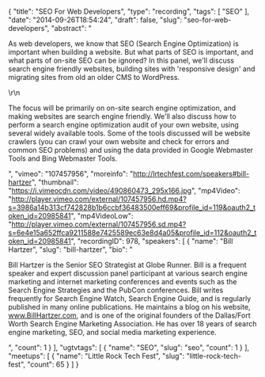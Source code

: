 {
  "title": "SEO For Web Developers",
  "type": "recording",
  "tags": [
    "SEO"
  ],
  "date": "2014-09-26T18:54:24",
  "draft": false,
  "slug": "seo-for-web-developers",
  "abstract": "<p>As web developers, we know that SEO (Search Engine Optimization) is important when building a website. But what parts of SEO is important, and what parts of on-site SEO can be ignored? In this panel, we'll discuss search engine friendly websites, building sites with 'responsive design' and migrating sites from old an older CMS to WordPress.</p>\r\n<p>The focus will be primarily on on-site search engine optimization, and making websites are search engine friendly. We'll also discuss how to perform a search engine optimization audit of your own website, using several widely available tools. Some of the tools discussed will be website crawlers (you can crawl your own website and check for errors and common SEO problems) and using the data provided in Google Webmaster Tools and Bing Webmaster Tools.</p>",
  "vimeo": "107457956",
  "moreinfo": "http://lrtechfest.com/speakers#bill-hartzer",
  "thumbnail": "https://i.vimeocdn.com/video/490860473_295x166.jpg",
  "mp4Video": "http://player.vimeo.com/external/107457956.hd.mp4?s=3986a14b313cf742828b1b6ccbf36483500eff69&profile_id=119&oauth2_token_id=20985841",
  "mp4VideoLow": "http://player.vimeo.com/external/107457956.sd.mp4?s=6e4e15a652ffca9211588e7425589ec63e8d4a05&profile_id=112&oauth2_token_id=20985841",
  "recordingID": 978,
  "speakers": [
    {
      "name": "Bill Hartzer",
      "slug": "bill-hartzer",
      "bio": "<p>Bill Hartzer is the Senior SEO Strategist at Globe Runner. Bill is a frequent speaker and expert discussion panel participant at various search engine marketing and internet marketing conferences and events such as the Search Engine Strategies and the PubCon conferences. Bill writes frequently for Search Engine Watch, Search Engine Guide, and is regularly published in many online publications. He maintains a blog on his website, www.BillHartzer.com, and is one of the original founders of the Dallas/Fort Worth Search Engine Marketing Association. He has over 18 years of search engine marketing, SEO, and social media marketing experience.</p>",
      "count": 1
    }
  ],
  "ugtvtags": [
    {
      "name": "SEO",
      "slug": "seo",
      "count": 1
    }
  ],
  "meetups": [
    {
      "name": "Little Rock Tech Fest",
      "slug": "little-rock-tech-fest",
      "count": 65
    }
  ]
}